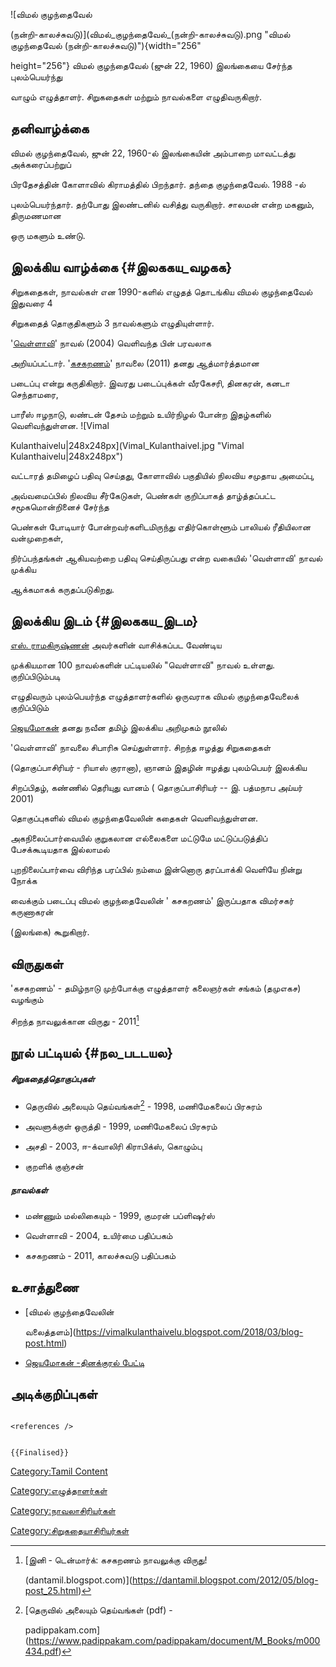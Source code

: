 ![விமல் குழந்தைவேல்
(நன்றி-காலச்சுவடு)](விமல்_குழந்தைவேல்_(நன்றி-காலச்சுவடு).png "விமல் குழந்தைவேல் (நன்றி-காலச்சுவடு)"){width="256"
height="256"} விமல் குழந்தைவேல் (ஜுன் 22, 1960) இலங்கையை சேர்ந்த புலம்பெயர்ந்து
வாழும் எழுத்தாளர். சிறுகதைகள் மற்றும் நாவல்களை எழுதிவருகிறார்.

## தனிவாழ்க்கை

விமல் குழந்தைவேல், ஜுன் 22, 1960-ல் இலங்கையின் அம்பாறை மாவட்டத்து அக்கரைப்பற்றுப்
பிரதேசத்தின் கோளாவில் கிராமத்தில் பிறந்தார். தந்தை குழந்தைவேல். 1988 -ல்
புலம்பெயர்ந்தார். தற்போது இலண்டனில் வசித்து வருகிறார். சாலமன் என்ற மகனும், திருமணமான
ஒரு மகளும் உண்டு.

## இலக்கிய வாழ்க்கை {#இலககய_வழகக}

சிறுகதைகள், நாவல்கள் என 1990-களில் எழுதத் தொடங்கிய விமல் குழந்தைவேல் இதுவரை 4
சிறுகதைத் தொகுதிகளும் 3 நாவல்களும் எழுதியுள்ளார்.
\'[வெள்ளாவி](வெள்ளாவி "wikilink")' நாவல் (2004) வெளிவந்த பின் பரவலாக
அறியப்பட்டார். \'[கசகறணம்](கசகறணம் "wikilink")' நாவலை (2011) தனது ஆத்மார்த்தமான
படைப்பு என்று கருதிகிறார். இவரது படைப்புக்கள் வீரகேசரி, தினகரன், கனடா செந்தாமரை,
பாரீஸ் ஈழநாடு, லண்டன் தேசம் மற்றும் உயிர்நிழல் போன்ற இதழ்களில் வெளிவந்துள்ளன. ![Vimal
Kulanthaivelu\|248x248px](Vimal_Kulanthaivel.jpg "Vimal Kulanthaivelu|248x248px")
வட்டாரத் தமிழைப் பதிவு செய்தது, கோளாவில் பகுதியில் நிலவிய சமுதாய அமைப்பு,
அவ்வமைப்பில் நிலவிய சீர்கேடுகள், பெண்கள் குறிப்பாகத் தாழ்த்தப்பட்ட சமூகமொன்றினைச் சேர்ந்த
பெண்கள் போடியார் போன்றவர்களிடமிருந்து எதிர்கொள்ளூம் பாலியல் ரீதியிலான வன்முறைகள்,
நிர்ப்பந்தங்கள் ஆகியவற்றை பதிவு செய்திருப்பது என்ற வகையில் \'வெள்ளாவி' நாவல் முக்கிய
ஆக்கமாகக் கருதப்படுகிறது.

## இலக்கிய இடம் {#இலககய_இடம}

[எஸ். ராமகிருஷ்ணன்](எஸ்._ராமகிருஷ்ணன் "wikilink") அவர்களின் வாசிக்கப்பட வேண்டிய
முக்கியமான 100 நாவல்களின் பட்டியலில் \"வெள்ளாவி\" நாவல் உள்ளது. குறிப்பிடும்படி
எழுதிவரும் புலம்பெயர்ந்த எழுத்தாளர்களில் ஒருவராக விமல் குழந்தைவேலைக் குறிப்பிடும்
[ஜெயமோகன்](ஜெயமோகன் "wikilink") தனது நவீன தமிழ் இலக்கிய அறிமுகம் நூலில்
\'வெள்ளாவி' நாவலை சிபாரிசு செய்துள்ளார். சிறந்த ஈழத்து சிறுகதைகள்
(தொகுப்பாசிரியர் - ரியாஸ் குரானா), ஞானம் இதழின் ஈழத்து புலம்பெயர் இலக்கிய
சிறப்பிதழ், கண்ணில் தெரியுது வானம் ( தொகுப்பாசிரியர் -- இ. பத்மநாப அய்யர் 2001)
தொகுப்புகளில் விமல் குழந்தைவேலின் கதைகள் வெளிவந்துள்ளன.

அகநிலைப்பார்வையில் குறுகலான எல்லைகளை மட்டுமே மட்டுப்படுத்திப் பேசக்கூடியதாக இல்லாமல்
புறநிலைப்பார்வை விரிந்த பரப்பில் நம்மை இன்னொரு தரப்பாக்கி வெளியே நின்று நோக்க
வைக்கும் படைப்பு விமல் குழந்தைவேலின் ' கசகறணம்' இருப்பதாக விமர்சகர் கருணாகரன்
(இலங்கை) கூறுகிறார்.

## விருதுகள்

\'கசகறணம்' - தமிழ்நாடு முற்போக்கு எழுத்தாளர் கலைஞர்கள் சங்கம் (தமுஎகச) வழங்கும்
சிறந்த நாவலுக்கான விருது - 2011[^1]

## நூல் பட்டியல் {#நல_படடயல}

##### சிறுகதைத்தொகுப்புகள்

-   தெருவில் அலையும் தெய்வங்கள்[^2] - 1998, மணிமேகலைப் பிரசுரம்
-   அவளுக்குள் ஒருத்தி - 1999, மணிமேகலைப் பிரசுரம்
-   அசதி - 2003, ஈ-க்வாலிரி கிராபிக்ஸ், கொழும்பு
-   குறளிக் குஞ்சன்

##### நாவல்கள்

-   மண்ணும் மல்லிகையும் - 1999, குமரன் பப்ளிஷர்ஸ்
-   வெள்ளாவி - 2004, உயிர்மை பதிப்பகம்
-   கசகறணம் - 2011, காலச்சுவடு பதிப்பகம்

## உசாத்துணை

-   [விமல் குழந்தைவேலின்
    வலைத்தளம்](https://vimalkulanthaivelu.blogspot.com/2018/03/blog-post.html)
-   [ஜெயமோகன் -தினக்குரல் பேட்டி](https://www.jeyamohan.in/6166/)

## அடிக்குறிப்புகள்

```{=html}
<references />
```
```{=mediawiki}
{{Finalised}}
```
[Category:Tamil Content](Category:Tamil_Content "wikilink")
[Category:எழுத்தாளர்கள்](Category:எழுத்தாளர்கள் "wikilink")
[Category:நாவலாசிரியர்கள்](Category:நாவலாசிரியர்கள் "wikilink")
[Category:சிறுகதையாசிரியர்கள்](Category:சிறுகதையாசிரியர்கள் "wikilink")

[^1]: [இனி - டென்மார்க்: கசகறணம் நாவலுக்கு விருது!
    (dantamil.blogspot.com)](https://dantamil.blogspot.com/2012/05/blog-post_25.html)

[^2]: [தெருவில் அலையும் தெய்வங்கள் (pdf) -
    padippakam.com](https://www.padippakam.com/padippakam/document/M_Books/m000434.pdf)

